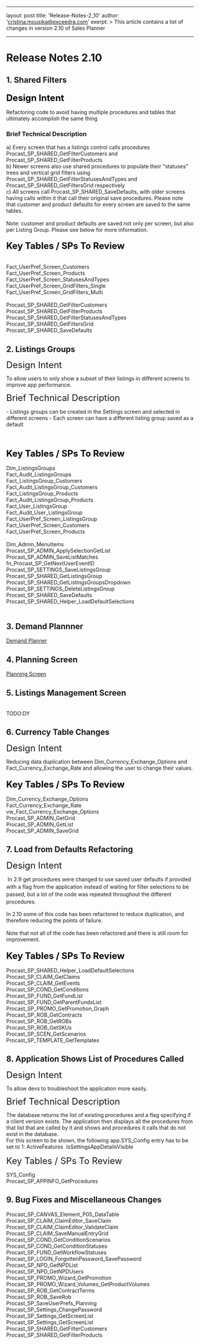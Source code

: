
---
layout: post
title:  'Release-Notes-2_10'
author: 'cristina.mousika@exceedra.com'
exerpt: >
  This article contains a list of changes in version 2.10 of Sales Planner 

---

  <h1>Release Notes 2.10</h1>
<h2>1. Shared Filters</h2>
<h3><span style="line-height: 1.1; font-family: inherit; font-size: 24px; color: #000000;">Design Intent</span></h3>
Refactoring code to avoid having multiple procedures and tables that ultimately accomplish the same thing
<h3>Brief Technical Description</h3>
<p>a) Every screen that has a listings control calls procedures Procast_SP_SHARED_GetFilterCustomers and Procast_SP_SHARED_GetFilterProducts<br />
b) Newer screens also use shared procedures to populate their "statuses" trees and vertical grid filters using Procast_SP_SHARED_GetFilterStatusesAndTypes and Procast_SP_SHARED_GetFiltersGrid respectively<br />
c) All screens call Procast_SP_SHARED_SaveDefaults, with older screens having calls within it that call their original save procedures. Please note that customer and product defaults for every screen are saved to the same tables.<br />
<br />
Note: customer and product defaults are saved not only per screen, but also per Listing Group. Please see below for more information.</p>
<p><span style="line-height: 1.1; font-family: inherit; font-size: 24px; color: inherit;"></span></p>
<h3><span style="line-height: 1.1; font-family: inherit; font-size: 24px; color: #000000;">Key Tables / SPs To Review</span></h3>
<p><span class="Apple-tab-span" style="white-space: pre;">	</span><br />
Fact_UserPref_Screen_Customers<br />
Fact_UserPref_Screen_Products<br />
Fact_UserPref_Screen_StatusesAndTypes<br />
Fact_UserPref_Screen_GridFilters_Single<br />
Fact_UserPref_Screen_GridFilters_Multi<span class="Apple-tab-span" style="white-space: pre;">	</span><br />
<span class="Apple-tab-span" style="white-space: pre;">	</span><br />
Procast_SP_SHARED_GetFilterCustomers<br />
Procast_SP_SHARED_GetFilterProducts<br />
Procast_SP_SHARED_GetFilterStatusesAndTypes<br />
Procast_SP_SHARED_GetFiltersGrid<br />
Procast_SP_SHARED_SaveDefaults<span class="Apple-tab-span" style="white-space: pre;">		</span></p>
<h2>2. Listings Groups</h2>
<p><span class="Apple-tab-span" style="white-space: pre; line-height: 26.4px; font-size: 24px;">Design Intent</span></p>
<p>To allow users to only show a subset of their listings in different screens to improve app performance.<br />
<span style="line-height: 1.1; font-size: 24px;"></span></p>
<p><span style="line-height: 1.1; font-size: 24px;">Brief Technical Description</span></p>
- Listings groups can be created in the Settings screen and selected in different screens
- Each screen can have a different listing group saved as a default<br />
<p>&nbsp;<span style="line-height: 1.42857;">&nbsp;</span></p>
<p><span style="line-height: 1.1; font-family: inherit; font-size: 24px; color: inherit;"></span></p>
<h3><span style="line-height: 1.1; font-family: inherit; font-size: 24px; color: #000000;">Key Tables / SPs To Review</span></h3>
Dim_ListingsGroups<br />
Fact_Audit_ListingsGroups<br />
Fact_ListingsGroup_Customers<br />
Fact_Audit_ListingsGroup_Customers<br />
Fact_ListingsGroup_Products<br />
Fact_Audit_ListingsGroup_Products<br />
Fact_User_ListingsGroup<br />
Fact_Audit_User_ListingsGroup<br />
Fact_UserPref_Screen_ListingsGroup<br />
Fact_UserPref_Screen_Customers<br />
Fact_UserPref_Screen_Products<span class="Apple-tab-span" style="white-space: pre;">	</span><br />
<span class="Apple-tab-span" style="white-space: pre;">	</span><br />
Dim_Admin_MenuItems<br />
Procast_SP_ADMIN_ApplySelectionGetList<br />
Procast_SP_ADMIN_SaveListMatches<span class="Apple-tab-span" style="white-space: pre;">	</span><br />
fn_Procast_SP_GetNextUserEventID<br />
Procast_SP_SETTINGS_SaveListingsGroup<br />
Procast_SP_SHARED_GetListingsGroup<br />
Procast_SP_SHARED_GetListingsGroupsDropdown<br />
Procast_SP_SETTINGS_DeleteListingsGroup<br />
Procast_SP_SHARED_SaveDefaults<br />
Procast_SP_SHARED_Helper_LoadDefaultSelections<br />
<span class="Apple-tab-span" style="white-space: pre;">	</span><br />
<h2>3. Demand Plannner</h2>
<a href="https://wiki.exceedra-sp.com:10111/my/readarticle.aspx?articleid=E4680F01-2B8D-4B24-A588-0421F677A905&amp;artsection=2" target="_blank" id="link_1463046683903">Demand Planner</a><br />
<h2>4. Planning Screen</h2>
<a href="https://wiki.exceedra-sp.com:10111/my/readarticle.aspx?articleid=2EA685D0-CB51-48E7-9020-837B2A8F824F&amp;artsection=2" target="_blank" id="link_1463046710551">Planning Screen</a><br />
<h2>5. Listings Management Screen</h2>
<br />
TODO:DY<br />
<h2>6. Currency Table Changes</h2>
<p><span class="Apple-tab-span" style="white-space: pre; line-height: 26.4px; font-size: 24px;">Design Intent</span></p>
<p>Reducing data duplication between Dim_Currency_Exchange_Options and Fact_Currency_Exchange_Rate and allowing the user to change their values.<br />
<span class="Apple-tab-span" style="white-space: pre;"></span></p>
<h3><span style="line-height: 1.1; font-family: inherit; font-size: 24px; color: #000000;">Key Tables / SPs To Review</span></h3>
Dim_Currency_Exchange_Options<br />
Fact_Currency_Exchange_Rate<br />
vw_Fact_Currency_Exchange_Options<br />
Procast_SP_ADMIN_GetGrid<br />
Procast_SP_ADMIN_GetList<br />
Procast_SP_ADMIN_SaveGrid
<h2>7. Load from Defaults Refactoring</h2>
<p><span class="Apple-tab-span" style="white-space: pre; line-height: 26.4px; font-size: 24px;">Design Intent</span><br />
<span class="Apple-tab-span" style="white-space: pre;"></span></p>
<p><span class="Apple-tab-span" style="white-space: pre;">&nbsp;</span><span style="line-height: 1.42857;">In 2.9 get procedures were changed to use saved user defaults if provided with a flag from the application instead of waiting for filter selections to be passed, but a lot of the code was repeated throughout the different procedures.</span></p>
<p>In 2.10 some of this code has been refactored to reduce duplication, and therefore reducing the points of failure.<br />
<span class="Apple-tab-span" style="white-space: pre;">	</span><br />
Note that not all of the code has been refactored and there is still room for improvement.</p>
<h3><span style="line-height: 1.1; font-family: inherit; font-size: 24px; color: #000000;">Key Tables / SPs To Review</span></h3>
<p>Procast_SP_SHARED_Helper_LoadDefaultSelections<br />
Procast_SP_CLAIM_GetClaims<br />
Procast_SP_CLAIM_GetEvents<br />
Procast_SP_COND_GetConditions<br />
Procast_SP_FUND_GetFundList<br />
Procast_SP_FUND_GetParentFundsList<br />
Procast_SP_PROMO_GetPromotion_Graph<br />
Procast_SP_ROB_GetContracts<br />
Procast_SP_ROB_GetROBs<br />
Procast_SP_ROB_GetSKUs<br />
Procast_SP_SCEN_GetScenarios<br />
Procast_SP_TEMPLATE_GetTemplates</p>
<h2>8. Application Shows List of Procedures Called</h2>
<p><span class="Apple-tab-span" style="white-space: pre; line-height: 26.4px; font-size: 24px;">Design Intent</span></p>
<p>To allow devs to troubleshoot the application more easily.&nbsp;<br />
<span style="line-height: 1.1; font-size: 24px;"></span></p>
<p><span style="line-height: 1.1; font-size: 24px;">Brief Technical Description</span></p>
<p>The database returns the list of existing procedures and a flag specifying if a client version exists. The application then displays all the procedures from that list that are called by it and shows and procedures it calls that do not exist in the database.<br />
For this screen to be shown, the following app.SYS_Config entry has to be set to 1:&nbsp;ActiveFeatures<span class="Apple-tab-span" style="white-space: pre;">	</span>IsSettingsAppDetailsVisible<br />
<span class="Apple-tab-span" style="white-space: pre;">	</span><br />
<span class="Apple-tab-span" style="white-space: pre; line-height: 26.4px; font-size: 24px;">Key Tables / SPs To Review</span></p>
<p>SYS_Config<br />
Procast_SP_APPINFO_GetProcedures</p>
<h2>9. Bug Fixes and Miscellaneous Changes</h2>
Procast_SP_CANVAS_Element_P05_DataTable<br />
Procast_SP_CLAIM_ClaimEditor_SaveClaim<br />
Procast_SP_CLAIM_ClaimEditor_ValidateClaim<br />
Procast_SP_CLAIM_SaveManualEntryGrid<br />
Procast_SP_COND_GetConditionScenarios<br />
Procast_SP_COND_GetConditionStatuses<br />
Procast_SP_FUND_GetWorkflowStatuses<br />
Procast_SP_LOGIN_ForgottenPassword_SavePassword<br />
Procast_SP_NPD_GetNPDList<br />
Procast_SP_NPD_GetNPDUsers<br />
Procast_SP_PROMO_Wizard_GetPromotion<br />
Procast_SP_PROMO_Wizard_Volumes_GetProductVolumes<br />
Procast_SP_ROB_GetContractTerms<br />
Procast_SP_ROB_SaveRob<br />
Procast_SP_SaveUserPrefs_Planning<br />
Procast_SP_Settings_ChangePassword<br />
Procast_SP_Settings_GetScreenList<br />
Procast_SP_Settings_GetScreenList<br />
Procast_SP_SHARED_GetFilterCustomers<br />
Procast_SP_SHARED_GetFilterProducts